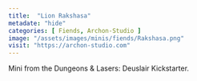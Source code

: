 ```yaml
---
title:  "Lion Rakshasa"
metadate: "hide"
categories: [ Fiends, Archon-Studio ]
image: "/assets/images/minis/fiends/Rakshasa.png"
visit: "https://archon-studio.com"
---
```

Mini from the Dungeons & Lasers: Deuslair Kickstarter.